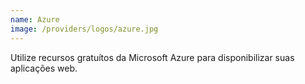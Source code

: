 ```yaml
---
name: Azure
image: /providers/logos/azure.jpg
---
```

Utilize recursos gratuítos da Microsoft Azure para disponibilizar suas aplicações web.
